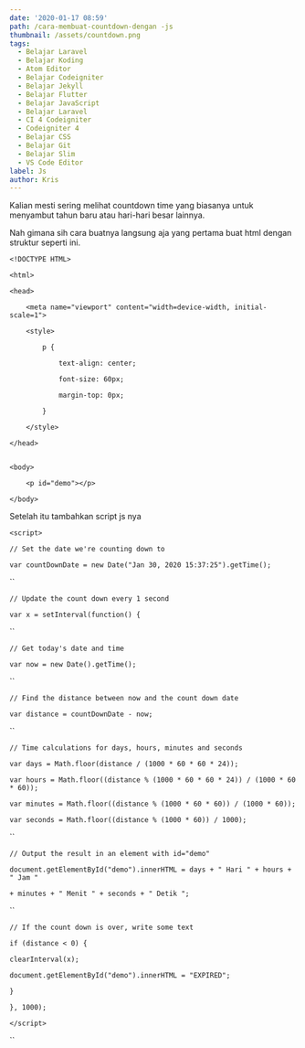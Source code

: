 ```yaml
---
date: '2020-01-17 08:59'
path: /cara-membuat-countdown-dengan -js
thumbnail: /assets/countdown.png
tags:
  - Belajar Laravel
  - Belajar Koding
  - Atom Editor
  - Belajar Codeigniter
  - Belajar Jekyll
  - Belajar Flutter
  - Belajar JavaScript
  - Belajar Laravel
  - CI 4 Codeigniter
  - Codeigniter 4
  - Belajar CSS
  - Belajar Git
  - Belajar Slim
  - VS Code Editor
label: Js
author: Kris
---
```

Kalian mesti sering melihat countdown time yang biasanya untuk menyambut tahun baru atau hari-hari besar lainnya. 

Nah gimana sih cara buatnya langsung aja yang pertama buat html dengan struktur seperti ini.

```
<!DOCTYPE HTML>
```

```
<html>
```

```
<head>
```

```
    <meta name="viewport" content="width=device-width, initial-scale=1">
```

```
    <style>
```

```
        p {
```

```
            text-align: center;
```

```
            font-size: 60px;
```

```
            margin-top: 0px;
```

```
        }
```

```
    </style>
```

```
</head>
```

```

```

```
<body>
```

```
    <p id="demo"></p>
```

```
</body>
```

</html>

Setelah itu tambahkan script js nya

`<script>`

`// Set the date we're counting down to`

`var countDownDate = new Date("Jan 30, 2020 15:37:25").getTime();`

``

`// Update the count down every 1 second`

`var x = setInterval(function() {`

``

`// Get today's date and time`

`var now = new Date().getTime();`

``

`// Find the distance between now and the count down date`

`var distance = countDownDate - now;`

``

`// Time calculations for days, hours, minutes and seconds`

`var days = Math.floor(distance / (1000 * 60 * 60 * 24));`

`var hours = Math.floor((distance % (1000 * 60 * 60 * 24)) / (1000 * 60 * 60));`

`var minutes = Math.floor((distance % (1000 * 60 * 60)) / (1000 * 60));`

`var seconds = Math.floor((distance % (1000 * 60)) / 1000);`

``

`// Output the result in an element with id="demo"`

`document.getElementById("demo").innerHTML = days + " Hari " + hours + " Jam "`

`+ minutes + " Menit " + seconds + " Detik ";`

``

`// If the count down is over, write some text`

`if (distance < 0) {`

`clearInterval(x);`

`document.getElementById("demo").innerHTML = "EXPIRED";`

`}`

`}, 1000);`

`</script>`

``
